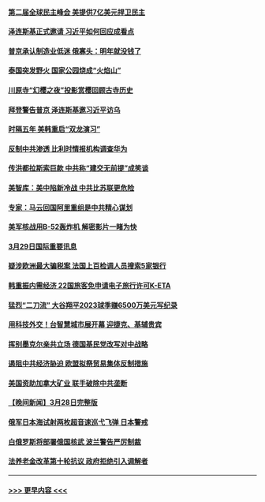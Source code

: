 #### [第二届全球民主峰会 美提供7亿美元捍卫民主](../pages/prog202/a103679188.md?t=03300943) 
#### [泽连斯基正式邀请 习近平如何回应成看点](../pages/prog202/a103679190.md?t=03300943) 
#### [普京承认制造业低迷 俄寡头：明年就没钱了](../pages/prog202/a103679189.md?t=03300943) 
#### [泰国突发野火 国家公园烧成“火焰山”](../pages/prog202/a103679192.md?t=03300943) 
#### [川原寺“幻樱之夜”投影赏樱回顾古寺历史](../pages/prog202/a103679055.md?t=03300943) 
#### [拜登警告普京 泽连斯基邀习近平访乌](../pages/prog202/a103679051.md?t=03300943) 
#### [时隔五年 美韩重启“双龙演习”](../pages/prog202/a103679048.md?t=03300943) 
#### [反制中共渗透 比利时情报机构调查华为](../pages/prog202/a103679047.md?t=03300943) 
#### [传洪都拉斯索巨款 中共称“建交无前提”成笑谈](../pages/prog202/a103678964.md?t=03300943) 
#### [美智库：美中陷新冷战 中共比苏联更危险](../pages/prog202/a103678862.md?t=03300943) 
#### [专家：马云回国阿里重组是中共精心谋划](../pages/prog202/a103678859.md?t=03300943) 
#### [美军核战用B-52轰炸机 解密影片一睹为快](../pages/prog202/a103678853.md?t=03300943) 
#### [3月29日国际重要讯息](../pages/prog202/a103678825.md?t=03300943) 
#### [疑涉欧洲最大骗税案 法国上百检调人员搜索5家银行](../pages/prog202/a103678758.md?t=03300943) 
#### [韩重振内需经济 22国旅客免申请电子旅行许可K-ETA](../pages/prog202/a103678740.md?t=03300943) 
#### [猛烈“二刀流” 大谷翔平2023球季赚6500万美元写纪录](../pages/prog202/a103678736.md?t=03300943) 
#### [用科技外交！台智慧城市展开幕 迎捷克、基辅贵宾](../pages/prog202/a103678727.md?t=03300943) 
#### [挥别墨克尔亲共立场 德国基民党改写对中战略](../pages/prog202/a103678712.md?t=03300943) 
#### [遏阻中共经济胁迫 欧盟拟祭贸易集体反制措施](../pages/prog202/a103678695.md?t=03300943) 
#### [美国资助加拿大矿业 联手破除中共垄断](../pages/prog202/a103678631.md?t=03300943) 
#### [【晚间新闻】3月28日完整版](../pages/prog202/a103678607.md?t=03300943) 
#### [俄军日本海试射两枚超音速巡弋飞弹 日本警戒](../pages/prog202/a103678627.md?t=03300943) 
#### [白俄罗斯将部署俄国核武 波兰警告严厉制裁](../pages/prog202/a103678499.md?t=03300943) 
#### [法养老金改革第十轮抗议 政府拒绝引入调解者](../pages/prog202/a103678500.md?t=03300943) 

----
#### [ >>> 更早内容 <<< ](../indexes/prog202-earlier.md)
